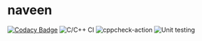 # naveen

[![Codacy Badge](https://api.codacy.com/project/badge/Grade/10b312ef9f9847bbb0d9b25e0c56ae8c)](https://app.codacy.com/manual/99002517/miniprooject?utm_source=github.com&utm_medium=referral&utm_content=99002517/miniprooject&utm_campaign=Badge_Grade_Settings)
![C/C++ CI](https://github.com/99002517/miniprooject/workflows/C/C++%20CI/badge.svg)
![cppcheck-action](https://github.com/99002517/miniprooject/workflows/cppcheck-action/badge.svg)
![Unit testing](https://github.com/99002517/miniprooject/workflows/Unit%20testing/badge.svg)
